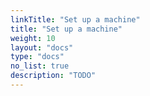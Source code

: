 ```yaml
---
linkTitle: "Set up a machine"
title: "Set up a machine"
weight: 10
layout: "docs"
type: "docs"
no_list: true
description: "TODO"
---
```

